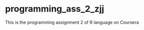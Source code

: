 programming_ass_2_zjj
=====================

This is the programming assignment 2 of R language on Coursera
